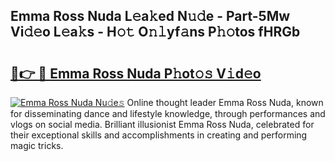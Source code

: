 ## Emma Ross Nuda L𝚎a𝚔ed N𝚞𝚍e - Part-5Mw Vi𝚍𝚎o L𝚎a𝚔s - H𝚘𝚝 O𝚗𝚕yf𝚊ns P𝚑𝚘tos fHRGb

# <h2><a href="http://kf5oldp.oniu.top/?m=Emma+Ross+Nuda">🔗👉 🔴 Emma Ross Nuda P𝚑ot𝚘𝚜 V𝚒d𝚎o</a></h2>

[![Emma Ross Nuda Nu𝚍e𝚜](https://i.imgur.com/0qMVB7G.gif)](http://kf5oldp.oniu.top/?m=Emma+Ross+Nuda)
Online thought leader Emma Ross Nuda, known for disseminating dance and lifestyle knowledge, through performances and vlogs on social media. Brilliant illusionist Emma Ross Nuda, celebrated for their exceptional skills and accomplishments in creating and performing magic tricks.  
